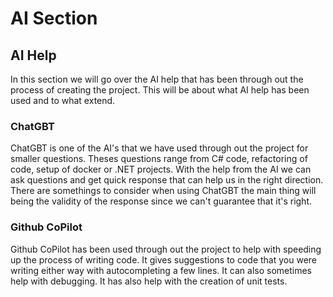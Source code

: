 # AI Section

## AI Help

In this section we will go over the AI help that has been through out the process of creating the project. This will be about what AI help has been used and to what extend.

### ChatGBT

ChatGBT is one of the AI's that we have used through out the project for smaller questions. Theses questions range from C# code, refactoring of code, setup of docker or .NET projects. With the help from the AI we can ask questions and get quick response that can help us in the right direction. There are somethings to consider when using ChatGBT the main thing will being the validity of the response since we can't guarantee that it's right.

### Github CoPilot

Github CoPilot has been used through out the project to help with speeding up the process of writing code. It gives suggestions to code that you were writing either way with autocompleting a few lines. It can also sometimes help with debugging. It has also help with the creation of unit tests.
<!-- ChatGBT and/or CoPilot
ChatGBT was used for small questions, or just the simple things as refactoring through the code
 
CoPilot made it a lot easier to make the unit tests after the first few where created, it made this particular task go faster.
It was helpful in autocompleting a few lines, and sometimes to help debug using the coPilot chat. -->